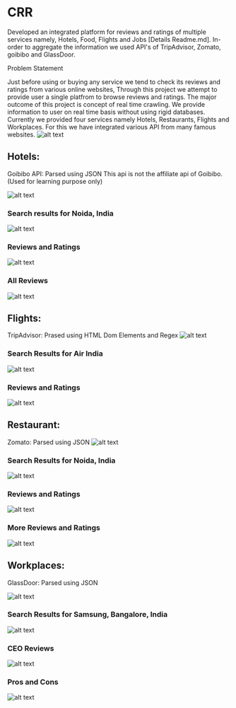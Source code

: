 # CRR
Developed an integrated platform for reviews and ratings of multiple services namely, Hotels, Food, Flights and Jobs [Details Readme.md]. In-order to aggregate the information we used API's of TripAdvisor, Zomato, goibibo and GlassDoor.

Problem Statement

Just before using or buying any service we tend to check its reviews and ratings from various online websites, Through this project we attempt to provide user a single platfrom to browse reviews and ratings. The major outcome of this project is concept of real time crawling. We provide information to user on real time basis without using rigid databases. Currently we provided four services namely Hotels, Restaurants, Flights and Workplaces. For this we have integrated various API from many famous websites.
![alt text](https://raw.githubusercontent.com/newtein/CRR/master/UI/1.%20welcome_page.JPG)

## Hotels: 

Goibibo API: Parsed using JSON
This api is not the affiliate api of Goibibo. (Used for learning purpose only)

![alt text](https://raw.githubusercontent.com/newtein/CRR/master/UI/2.%20hotelsearch.JPG)
### Search results for Noida, India
![alt text](https://raw.githubusercontent.com/newtein/CRR/master/UI/3.%20realtime_dynamic_results.JPG)

### Reviews and Ratings

![alt text](https://raw.githubusercontent.com/newtein/CRR/master/UI/4.%20real_time_reviews.JPG)
### All Reviews
![alt text](https://raw.githubusercontent.com/newtein/CRR/master/UI/5.%20all%20reviews.JPG)

## Flights:

TripAdvisor: Prased using HTML Dom Elements and Regex
![alt text](https://raw.githubusercontent.com/newtein/CRR/master/UI/14.%20flights_search.JPG)

### Search Results for Air India
![alt text](https://raw.githubusercontent.com/newtein/CRR/master/UI/15.%20flight_results.JPG)
### Reviews and Ratings
![alt text](https://raw.githubusercontent.com/newtein/CRR/master/UI/16.%20flight_reviews.JPG)

## Restaurant:

Zomato: Parsed using JSON
![alt text](https://raw.githubusercontent.com/newtein/CRR/master/UI/10.%20Restaurant_search.JPG)

### Search Results for Noida, India
![alt text](https://raw.githubusercontent.com/newtein/CRR/master/UI/11.results.JPG)

### Reviews and Ratings

![alt text](https://raw.githubusercontent.com/newtein/CRR/master/UI/12.%20reviews_n_ratings.JPG)

### More Reviews and Ratings

![alt text](https://raw.githubusercontent.com/newtein/CRR/master/UI/13.%20more_reviews.JPG.JPG)

## Workplaces:

GlassDoor: Parsed using JSON

![alt text](6.%20workplaces_search.JPG)

### Search Results for Samsung, Bangalore, India
![alt text](https://raw.githubusercontent.com/newtein/CRR/master/UI/7.results_glassdoor.JPG)

### CEO Reviews

![alt text](https://raw.githubusercontent.com/newtein/CRR/master/UI/8.%20ceo_reviews.JPG)

### Pros and Cons

![alt text](https://raw.githubusercontent.com/newtein/CRR/master/UI/9.%20pros_n_cons.JPG)

